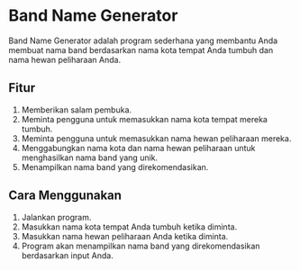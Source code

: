 # Band Name Generator

Band Name Generator adalah program sederhana yang membantu Anda membuat nama band berdasarkan nama kota tempat Anda tumbuh dan nama hewan peliharaan Anda.

## Fitur

1. Memberikan salam pembuka.
2. Meminta pengguna untuk memasukkan nama kota tempat mereka tumbuh.
3. Meminta pengguna untuk memasukkan nama hewan peliharaan mereka.
4. Menggabungkan nama kota dan nama hewan peliharaan untuk menghasilkan nama band yang unik.
5. Menampilkan nama band yang direkomendasikan.

## Cara Menggunakan

1. Jalankan program.
2. Masukkan nama kota tempat Anda tumbuh ketika diminta.
3. Masukkan nama hewan peliharaan Anda ketika diminta.
4. Program akan menampilkan nama band yang direkomendasikan berdasarkan input Anda.

